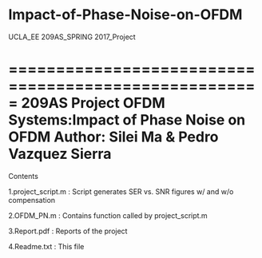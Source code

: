 # Impact-of-Phase-Noise-on-OFDM
UCLA_EE 209AS_SPRING 2017_Project

=====================================================
209AS Project
OFDM Systems:Impact of Phase Noise on OFDM
Author: Silei Ma & Pedro Vazquez Sierra 
======================================================


Contents

1.project_script.m	: Script generates SER vs. SNR figures w/ and w/o compensation

2.OFDM_PN.m		: Contains function called by project_script.m

3.Report.pdf		: Reports of the project

4.Readme.txt		: This file
